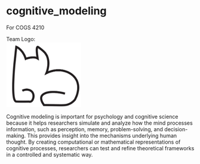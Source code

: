 # cognitive_modeling
For COGS 4210  

Team Logo:  
<img src="TeamLogo.png" alt="Team Logo" width="200">

Cognitive modeling is important for psychology and cognitive science because it helps researchers simulate and analyze how the mind processes information, such as perception, memory, problem-solving, and decision-making. This provides insight into the mechanisms underlying human thought.
By creating computational or mathematical representations of cognitive processes, researchers can test and refine theoretical frameworks in a controlled and systematic way.
